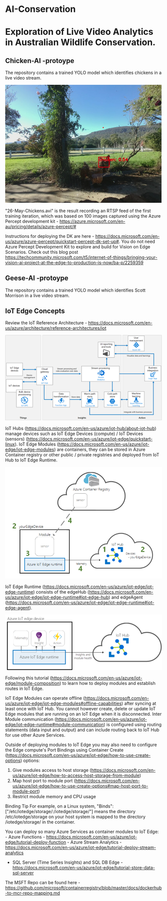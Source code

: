 # AI-Conservation

<H1> Exploration of Live Video Analytics in Australian Wildlife Conservation.</H1>

<H2> Chicken-AI -protoype</H2>
 
The repository contains a trained YOLO model which identifies chickens in a live video stream. 

![chicken](Images/chickenai.png)

"26-May-Chickens.avi" is the result recording an RTSP feed of the first training iteration, which was based on 100 images captured using the Azure Percept development kit - https://azure.microsoft.com/en-au/pricing/details/azure-percept/#

Instructions for deploying the DK are here - https://docs.microsoft.com/en-us/azure/azure-percept/quickstart-percept-dk-set-up#. You do not need Azure Percept Development Kit to explore and build for Vision on Edge Scenarios. Check out this blog post https://techcommunity.microsoft.com/t5/internet-of-things/bringing-your-vision-ai-project-at-the-edge-to-production-is-now/ba-p/2259359 


<H2> Geese-AI -protoype</H2>
 
The repository contains a trained YOLO model which identifies Scott Morrison in a live video stream.


<h2> IoT Edge Concepts </h2>

Review the IoT Reference Architecture - https://docs.microsoft.com/en-us/azure/architecture/reference-architectures/iot 

![iotrefarch](Images/iotrefarch.png)

IoT Hubs (https://docs.microsoft.com/en-us/azure/iot-hub/about-iot-hub) manage devices such as IoT Edge Devices (compute) / IoT Devices (sensors) (https://docs.microsoft.com/en-us/azure/iot-edge/quickstart-linux). IoT Edge Modules (https://docs.microsoft.com/en-us/azure/iot-edge/iot-edge-modules) are containers, they can be stored in Azure Container registry or other public / private registries and deployed from IoT Hub to IoT Edge Runtime.

![Pipeline](Images/install-edge-full.png)
 
IoT Edge Runtime (https://docs.microsoft.com/en-us/azure/iot-edge/iot-edge-runtime) consists of the edgeHub (https://docs.microsoft.com/en-us/azure/iot-edge/iot-edge-runtime#iot-edge-hub) and edgeAgent (https://docs.microsoft.com/en-us/azure/iot-edge/iot-edge-runtime#iot-edge-agent).

![install-edge-full](Images/pipeline.png)

Following this tutorial (https://docs.microsoft.com/en-us/azure/iot-edge/module-composition) to learn how to deploy modules and establish routes in IoT Edge.
 
IoT Edge Modules can operate offline (https://docs.microsoft.com/en-us/azure/iot-edge/iot-edge-modules#offline-capabilities) after syncing at least once with IoT Hub. You cannot however create, delete or update IoT Edge modules that are running on an IoT Edge when it is disconnected. Inter Module communication (https://docs.microsoft.com/en-us/azure/iot-edge/iot-edge-runtime#module-communication) is configured using routing statements (data input and output)  and can include routing back to IoT Hub for use other Azure Services.
 
Outside of deploying modules to IoT Edge you may also need to configure the Edge compute's Port Bindings using Container Create (https://docs.microsoft.com/en-us/azure/iot-edge/how-to-use-create-options) options:
1.	Give modules access to host storage (https://docs.microsoft.com/en-us/azure/iot-edge/how-to-access-host-storage-from-module)
2.	Map host port to module port (https://docs.microsoft.com/en-us/azure/iot-edge/how-to-use-create-options#map-host-port-to-module-port)
3.	Restrict module memory and CPU usage
 
Binding Tip
For example, on a Linux system, "Binds":["/etc/iotedge/storage/:/iotedge/storage/"] means the directory /etc/iotedge/storage on your host system is mapped to the directory /iotedge/storage/ in the container. 
 
You can deploy so many Azure Services as container modules to IoT Edge:
	- Azure Functions - https://docs.microsoft.com/en-us/azure/iot-edge/tutorial-deploy-function
	- Azure Stream Analytics - https://docs.microsoft.com/en-us/azure/iot-edge/tutorial-deploy-stream-analytics
 - SQL Server (Time Series Insights) and SQL DB Edge - https://docs.microsoft.com/en-us/azure/iot-edge/tutorial-store-data-sql-server


The MSFT Repo can be found here - https://github.com/microsoft/containerregistry/blob/master/docs/dockerhub-to-mcr-repo-mapping.md
